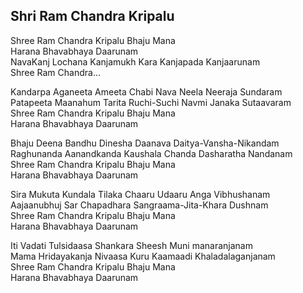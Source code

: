 ## Shri Ram Chandra Kripalu


Shree Ram Chandra Kripalu Bhaju Mana  
Harana Bhavabhaya Daarunam  
NavaKanj Lochana Kanjamukh Kara Kanjapada Kanjaarunam  
Shree Ram Chandra...

Kandarpa Aganeeta Ameeta Chabi Nava Neela Neeraja Sundaram  
Patapeeta Maanahum Tarita Ruchi-Suchi Navmi Janaka Sutaavaram  
Shree Ram Chandra Kripalu Bhaju Mana  
Harana Bhavabhaya Daarunam

Bhaju Deena Bandhu Dinesha Daanava Daitya-Vansha-Nikandam  
Raghunanda Aanandkanda Kaushala Chanda Dasharatha Nandanam  
Shree Ram Chandra Kripalu Bhaju Mana  
Harana Bhavabhaya Daarunam

Sira Mukuta Kundala Tilaka Chaaru Udaaru Anga Vibhushanam  
Aajaanubhuj Sar Chapadhara Sangraama-Jita-Khara Dushnam  
Shree Ram Chandra Kripalu Bhaju Mana  
Harana Bhavabhaya Daarunam

Iti Vadati Tulsidaasa Shankara Sheesh Muni manaranjanam  
Mama Hridayakanja Nivaasa Kuru Kaamaadi Khaladalaganjanam  
Shree Ram Chandra Kripalu Bhaju Mana  
Harana Bhavabhaya Daarunam

